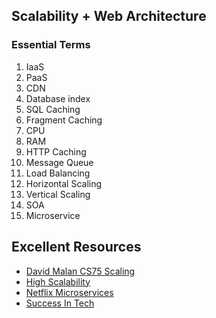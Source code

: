 ## Scalability + Web Architecture

### Essential Terms

1.  IaaS
2.  PaaS
3.  CDN
4.  Database index
5.  SQL Caching
6.  Fragment Caching
7.  CPU
8.  RAM
9.  HTTP Caching
10. Message Queue
11. Load Balancing
12. Horizontal Scaling
13. Vertical Scaling
14. SOA
15. Microservice

## Excellent Resources

* [David Malan CS75 Scaling](https://www.youtube.com/watch?v=-W9F__D3oY4)
* [High Scalability](http://highscalability.com/)
* [Netflix Microservices](https://www.youtube.com/watch?v=CZ3wIuvmHeM)
* [Success In Tech](https://www.youtube.com/channel/UC-vYrOAmtrx9sBzJAf3x_xw)
